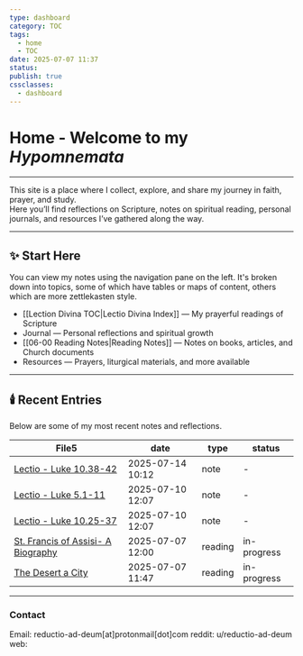 ```yaml
---
type: dashboard
category: TOC
tags:
  - home
  - TOC
date: 2025-07-07 11:37
status: 
publish: true
cssclasses:
  - dashboard
---
```

# Home - Welcome to my **_Hypomnemata_**
----

This site is a place where I collect, explore, and share my journey in faith, prayer, and study.  
Here you’ll find reflections on Scripture, notes on spiritual reading, personal journals, and resources I’ve gathered along the way.

---

## ✨ Start Here
You can view my notes using the navigation pane on the left.  It's broken down into topics, some of which have tables or maps of content, others which are more zettlekasten style.
- [[Lection Divina TOC|Lectio Divina Index]] — My prayerful readings of Scripture
- Journal — Personal reflections and spiritual growth
- [[06-00 Reading Notes|Reading Notes]] — Notes on books, articles, and Church documents
- Resources — Prayers, liturgical materials, and more available 

---

## 🕯️ Recent Entries

Below are some of my most recent notes and reflections.

|File5|date|type|status|
|---|---|---|---|
|[Lectio - Luke 10.38-42](app://obsidian.md/03%20-%20Lectio%20Divina%20&%20Scripture/Lectio%20Notes/49%20-%20Luke/Lectio%20-%20Luke%2010.38-42.md)|2025-07-14 10:12|note|-|
|[Lectio - Luke 5.1-11](app://obsidian.md/03%20-%20Lectio%20Divina%20&%20Scripture/Lectio%20Notes/49%20-%20Luke/Lectio%20-%20Luke%205.1-11.md)|2025-07-10 12:07|note|-|
|[Lectio - Luke 10.25-37](app://obsidian.md/03%20-%20Lectio%20Divina%20&%20Scripture/Lectio%20Notes/49%20-%20Luke/Lectio%20-%20Luke%2010.25-37.md)|2025-07-10 12:07|note|-|
|[St. Francis of Assisi- A Biography](app://obsidian.md/06%20-%20Reading%20Notes/Books/St.%20Francis%20of%20Assisi-%20A%20Biography.md)|2025-07-07 12:00|reading|in-progress|
|[The Desert a City](app://obsidian.md/06%20-%20Reading%20Notes/Books/The%20Desert%20a%20City.md)|2025-07-07 11:47|reading|in-progress|

---
### Contact
Email:  reductio-ad-deum[at]protonmail[dot]com
reddit: u/reductio-ad-deum
web:  
